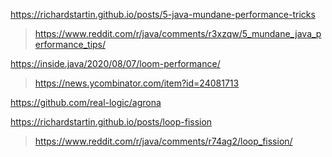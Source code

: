https://richardstartin.github.io/posts/5-java-mundane-performance-tricks
> https://www.reddit.com/r/java/comments/r3xzqw/5_mundane_java_performance_tips/

https://inside.java/2020/08/07/loom-performance/
> https://news.ycombinator.com/item?id=24081713

https://github.com/real-logic/agrona

https://richardstartin.github.io/posts/loop-fission
> https://www.reddit.com/r/java/comments/r74ag2/loop_fission/